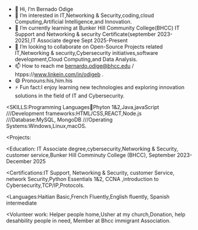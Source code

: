 - 👋 Hi, I’m Bernado Odige
- 👀 I’m interested in IT,Networking & Security,coding,cloud Computing,Artificial Intelligence,and Innovation.
- 🌱 I’m currently learning at Bunker Hill Community College(BHCC) IT Support and Networking & security Certificate(september 2023-2025),IT Associate degree Sept 2025-Present
- 💞️ I’m looking to collaborate on Open-Source Projects related IT,Networking & security,Cybersecurity initiatives,software development,Cloud Computing,and Data Analysis.
- 📫 How to reach me bernardo.odige@bhcc.edu / htpps://www.linkein.com/in/odigeb .
- 😄 Pronouns:his,him.his
- ⚡ Fun fact:I enjoy learning new technologies and exploring innovation solutions in the field of IT and Cybersecurity.

<SKILLS:Programming Languages🥇Phyton 1&2,Java,javaScript
///Development frameworks:HTML/CSS,REACT,Node.js 
///Database:MySQL, MongoDB 
///Operating Systems:Windows,Linux,macOS.

<Projects:

<Education: IT Associate degree,cybersecurity,Networking & Security, customer service,Bunker Hill Comminuty College (BHCC), September 2023-December 2025

<Certifications:IT Support, Networking & Security, customer Service, network Security,Python Essentials 1&2, CCNA ,introduction to Cybersecurity,TCP/IP,Protocols.

<Languages:Haitian Basic,French Fluently,English fluently, Spanish intermediate

<Volunteer work: Helper people home,Usher at my church,Donation, help desahbility people in need, Member at Bhcc immigrant Association.


